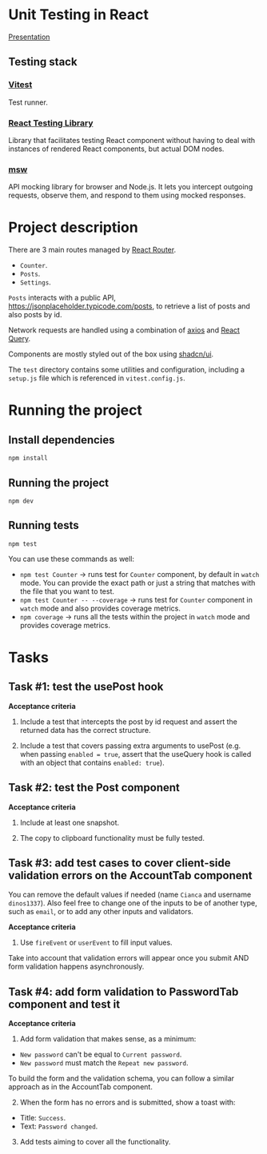 # Unit Testing in React

[Presentation](https://docs.google.com/presentation/d/1PVxCDH-a2mXHBN3-cwcKb2b3Di2nOSu9mpJ9GPahMMA/edit?usp=sharing)

## Testing stack

### [Vitest](https://vitest.dev/)

Test runner.

### [React Testing Library](https://testing-library.com/docs/react-testing-library/intro/)

Library that facilitates testing React component without having to deal with instances of rendered React components, but actual DOM nodes.

### [msw](https://mswjs.io/)

API mocking library for browser and Node.js. It lets you intercept outgoing requests, observe them, and respond to them using mocked responses.

# Project description

There are 3 main routes managed by [React Router](https://reactrouter.com/en/main).

- `Counter`.
- `Posts`.
- `Settings`.

`Posts` interacts with a public API, https://jsonplaceholder.typicode.com/posts, to retrieve a list of posts and also posts by id.

Network requests are handled using a combination of [axios](https://axios-http.com/) and [React Query](https://tanstack.com/query/latest/docs/framework/react/overview).

Components are mostly styled out of the box using [shadcn/ui](https://ui.shadcn.com/).

The `test` directory contains some utilities and configuration, including a `setup.js` file which is referenced in `vitest.config.js`.

# Running the project

## Install dependencies

```
npm install
```

## Running the project

```
npm dev
```

## Running tests

```
npm test
```

You can use these commands as well:

- `npm test Counter` -> runs test for `Counter` component, by default in `watch` mode. You can provide the exact path or just a string that matches with the file that you want to test.
- `npm test Counter -- --coverage` -> runs test for `Counter` component in `watch` mode and also provides coverage metrics. 
- `npm coverage` -> runs all the tests within the project in `watch` mode and provides coverage metrics.

# Tasks

## Task #1: test the usePost hook

**Acceptance criteria**

1) Include a test that intercepts the post by id request and assert the returned data has the correct structure.

2) Include a test that covers passing extra arguments to usePost (e.g. when passing `enabled = true`, assert that the useQuery hook is called with an object that contains `enabled: true`).

## Task #2: test the Post component

**Acceptance criteria**

1) Include at least one snapshot.

2) The copy to clipboard functionality must be fully tested.

## Task #3: add test cases to cover client-side validation errors on the AccountTab component

You can remove the default values if needed (name `Cianca` and username `dinos1337`).
Also feel free to change one of the inputs to be of another type, such as `email`, or to add any other inputs and validators.

**Acceptance criteria**

1) Use `fireEvent` or `userEvent` to fill input values.

Take into account that validation errors will appear once you submit AND form validation happens asynchronously.

## Task #4: add form validation to PasswordTab component and test it

**Acceptance criteria**

1) Add form validation that makes sense, as a minimum:

- `New password` can't be equal to `Current password`.
- `New password` must match the `Repeat new password`.

To build the form and the validation schema, you can follow a similar approach as in the AccountTab component.

2) When the form has no errors and is submitted, show a toast with:

- Title: `Success`.
- Text: `Password changed`.

3) Add tests aiming to cover all the functionality.